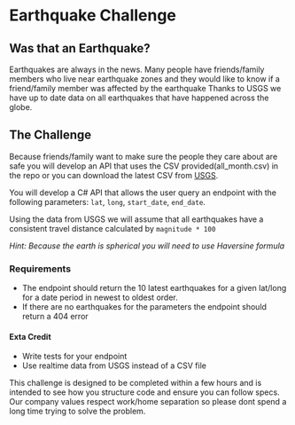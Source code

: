 # Earthquake Challenge

## Was that an Earthquake?

Earthquakes are always in the news. Many people have friends/family members who live near earthquake zones and they would like to know if a friend/family member was affected by the earthquake Thanks to USGS we have up to date data on all earthquakes that have happened across the globe.
## The Challenge

Because friends/family want to make sure the people they care about are safe you will develop an API that uses the CSV provided(all_month.csv) in the repo or you can download the latest CSV from [USGS](https://earthquake.usgs.gov/earthquakes/feed/v1.0/summary/all_month.csv).

You will develop a C# API that allows the user query an endpoint with the following parameters: `lat`, `long`, `start_date`, `end_date`.

Using the data from USGS we will assume that all earthquakes have a consistent travel distance calculated by `magnitude * 100`

*Hint: Because the earth is spherical you will need to use Haversine formula*

### Requirements

- The endpoint should return the 10 latest earthquakes for a given lat/long for a date period in newest to oldest order.
- If there are no earthquakes for  the parameters the endpoint should return a 404 error

#### Exta Credit

- Write tests for your endpoint
- Use realtime data from USGS instead of a CSV file

This challenge is designed to be completed within a few hours and is intended to see how you structure code and ensure you can follow specs. Our company values respect work/home separation so please dont spend a long time trying to solve the problem.